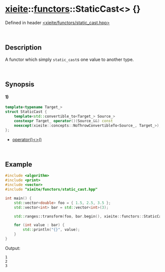 # [xieite](../../xieite.md)\:\:[functors](../../functors.md)\:\:StaticCast\<\> \{\}
Defined in header [<xieite/functors/static_cast.hpp>](../../../include/xieite/functors/static_cast.hpp)

&nbsp;

## Description
A functor which simply `static_cast`s one value to another type.

&nbsp;

## Synopsis
#### 1)
```cpp
template<typename Target_>
struct StaticCast {
    template<std::convertible_to<Target_> Source_>
    constexpr Target_ operator()(Source_&&) const
    noexcept(xieite::concepts::NoThrowConvertibleTo<Source_, Target_>);
};
```
- [operator\(\)\<\>\(\)](./structures/static_cast/1/operators/call.md)

&nbsp;

## Example
```cpp
#include <algorithm>
#include <print>
#include <vector>
#include "xieite/functors/static_cast.hpp"

int main() {
    std::vector<double> foo = { 1.5, 2.5, 3.5 };
    std::vector<int> bar = std::vector<int>(3);

    std::ranges::transform(foo, bar.begin(), xieite::functors::StaticCast<int>());

    for (int value : bar) {
        std::println("{}", value);
    }
}
```
Output:
```
1
2
3
```
